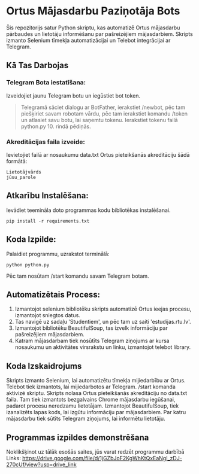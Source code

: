 # Ortus Mājasdarbu Paziņotāja Bots
Šis repozitorijs satur Python skriptu, kas automatizē Ortus mājasdarbu pārbaudes un lietotāju informēšanu par pašreizējiem mājasdarbiem. Skripts izmanto Selenium tīmekļa automatizācijai un Telebot integrācijai ar Telegram.
## Kā Tas Darbojas
### Telegram Bota iestatīšana:
Izveidojiet jaunu Telegram botu un iegūstiet bot token.
> Telegramā sāciet dialogu ar BotFather, ierakstiet /newbot, pēc tam piešķiriet savam robotam vārdu, pēc tam
 ierakstiet komandu /token un atlasiet savu botu, lai saņemtu tokenu.
> Ierakstiet tokenu failā python.py 10. rindā pēdiņās.
### Akreditācijas faila izveide:
Ievietojiet failā ar nosaukumu data.txt Ortus pieteikšanās akreditāciju šādā formātā:
```
Lietotājvārds
jūsu_parole
```
## Atkarību Instalēšana:
Ievādiet teemināla doto programmas kodu bibliotēkas instalēšanai.
```
pip install -r requirements.txt
```
## Koda Izpilde:
Palaidiet programmu, uzrakstot terminālā:
```
python python.py
```
Pēc tam nosūtam /start komandu savam Telegram botam.
## Automatizētais Process:
1) Izmantojot selenium bibliotēku skripts automatizē Ortus ieejas procesu, izmantojot sniegtos datus.
2) Tas navigē uz sadaļu 'Studentiem', un pēc tam uz saiti 'estudijas.rtu.lv'.
3) Izmantojot bibliotēku BeautifulSoup, tas izvelk informāciju par pašreizējiem mājasdarbiem.
4) Katram mājasdarbam tiek nosūtīts Telegram ziņojums ar kursa nosaukumu un aktivitātes virsrakstu un linku, izmantojot telebot library.
## Koda Izskaidrojums
Skripts izmanto Selenium, lai automatizētu tīmekļa mijiedarbību ar Ortus.
Telebot tiek izmantots, lai mijiedarbotos ar Telegram.
/start komanda aktivizē skriptu.
Skripts nolasa Ortus pieteikšanās akreditāciju no data.txt faila.
Tam tiek izmantots bezgalvains Chrome mājasdarbu iegūšanai, padarot procesu neredzamu lietotājam.
Izmantojot BeautifulSoup, tiek izanalizēts lapas kods, lai izgūtu informāciju par mājasdarbiem.
Par katru mājasdarbu tiek sūtīts Telegram ziņojums, lai informētu lietotāju.

## Programmas izpildes demonstrēšana
Noklikšķinot uz tālāk esošās saites, jūs varat redzēt programmu darbībā
Links: https://drive.google.com/file/d/1jGZbJoF2KgWhKtQxEaNgI_zDJ-270cUf/view?usp=drive_link
